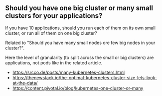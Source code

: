 ## Should you have one big cluster or many small clusters for your applications?

If you have 10 applications, should you run each of them on its own small cluster, or run all of them on one big cluster?

Related to "Should you have many small nodes ore few big nodes in your cluster?".

Here the level of granularity (to split across the small or big clusters) are applications, not pods like in the related article.

- https://srcco.de/posts/many-kubernetes-clusters.html
- https://thenewstack.io/the-optimal-kubernetes-cluster-size-lets-look-at-the-data/
- https://content.pivotal.io/blog/kubernetes-one-cluster-or-many

